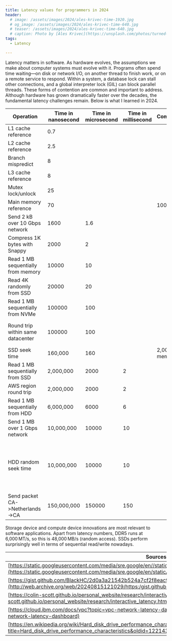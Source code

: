 ```yaml
---
title: Latency values for programmers in 2024
header:
  # image: /assets/images/2024/ales-krivec-time-1920.jpg
  # og_image: /assets/images/2024/ales-krivec-time-640.jpg
  # teaser: /assets/images/2024/ales-krivec-time-640.jpg
  # caption: Photo by [Ales Krivec](https://unsplash.com/photos/turned-on-gray-alarm-clock-displaying-1011-ZMZHcvIVgbg).
tags:
  - Latency

---
```


Latency matters in software. As hardware evolves, the assumptions we make about computer systems must evolve with it. Programs often spend time waiting—on disk or network I/O, on another thread to finish work, or on a remote service to respond. Within a system, a database lock can stall other connections, and a global interpreter lock (GIL) can block parallel threads. These forms of contention are common and important to address. Although hardware has grown dramatically faster over the decades, the fundamental latency challenges remain. Below is what I learned in 2024.

| Operation                          | Time in nanosecond | Time in microsecond | Time in millisecond | Comparison        | Reference                                                    |
| ---------------------------------- | ------------------ | ------------------- | ------------------- | ------------------ | ------------------------------------------------------------ |
| L1 cache reference                 | 0.7                |                     |                     |                    | Zen 5 numbers                                                |
| L2 cache reference                 | 2.5                |                     |                     |                    |                                                              |
| Branch mispredict                  | 8                  |                     |                     |                    |                                                              |
| L3 cache reference                 | 8                  |                     |                     |                    |                                                              |
| Mutex lock/unlock                  | 25                 |                     |                     |                    |                                                              |
| Main memory reference              | 70                 |                     |                     | 100x L1            |                                                              |
| Send 2 kB over 10 Gbps network     | 1600               | 1.6                 |                     |                    |                                                              |
| Compress 1K bytes with Snappy      | 2000               | 2                   |                     |                    |                                                              |
| Read 1 MB sequentially from memory | 10000              | 10                  |                     |                    | ~50 GB/s DDR5                                                |
| Read 4K randomly from SSD          | 20000              | 20                  |                     |                    | ~10 GB/s NVMe                                                |
| Read 1 MB sequentially from NVMe   | 100000             | 100                 |                     |                    |                                                              |
| Round trip within same datacenter  | 100000             | 100                 |                     |                    | ~0.5GB/sec SSD, 100x memory, 20x NVMe                        |
| SSD seek time                      | 160,000            | 160                 |                     | 2,000x main memory | ~150MB/sec                                                   |
| Read 1 MB sequentially from SSD    | 2,000,000          | 2000                | 2                   |                    |                                                              |
| AWS region round trip              | 2,000,000          | 2000                | 2                   |                    |                                                              |
| Read 1 MB sequentially from HDD    | 6,000,000          | 6000                | 6                   |                    |                                                              |
| Send 1 MB over 1 Gbps network      | 10,000,000         | 10000               | 10                  |                    |                                                              |
| HDD random seek time               | 10,000,000         | 10000               | 10                  |                    | Often times, data are located close by. The typical seek time should be lower. |
| Send packet CA->Netherlands->CA    | 150,000,000        | 150000              | 150                 |                    |                                                              |

Storage device and compute device innovations are most relevant to software applications. Apart from latency numbers, DDR5 runs at 6,000 MT/s, so this is 48,000 MB/s (random access). SSDs perform surprisingly well in terms of sequential read/write nowadays.

| Sources                                                      |
| ------------------------------------------------------------ |
| [https://static.googleusercontent.com/media/sre.google/en//static/pdf/rule-of-thumb-latency-numbers-letter.pdf](https://static.googleusercontent.com/media/sre.google/en/static/pdf/rule-of-thumb-latency-numbers-letter.pdf) |
| [https://gist.github.com/BlackHC/2d0a3a21542b524a7cf2f8eac977481e](http://web.archive.org/web/20240815121029/https:/gist.github.com/BlackHC/2d0a3a21542b524a7cf2f8eac977481e) |
| [https://colin-scott.github.io/personal_website/research/interactive_latency.html](https://colin-scott.github.io/personal_website/research/interactive_latency.html) |
| [https://cloud.ibm.com/docs/vpc?topic=vpc-network-latency-dashboard](https://cloud.ibm.com/docs/vpc?topic=vpc-network-latency-dashboard) |
| [https://en.wikipedia.org/wiki/Hard_disk_drive_performance_characteristics](https://en.wikipedia.org/w/index.php?title=Hard_disk_drive_performance_characteristics&oldid=1221433550) |
